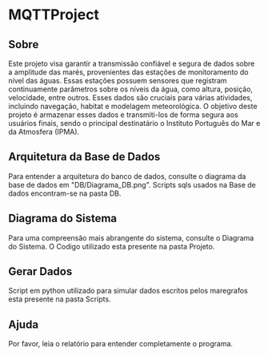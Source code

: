 # MQTTProject

## Sobre
Este projeto visa garantir a transmissão confiável e segura de dados sobre a amplitude das marés, provenientes das estações de monitoramento do nível das águas. Essas estações possuem sensores que registram continuamente parâmetros sobre os níveis da água, como altura, posição, velocidade, entre outros. Esses dados são cruciais para várias atividades, incluindo navegação, habitat e modelagem meteorológica.
O objetivo deste projeto é armazenar esses dados e transmiti-los de forma segura aos usuários finais, sendo o principal destinatário o Instituto Português do Mar e da Atmosfera (IPMA).

## Arquitetura da Base de Dados
Para entender a arquitetura do banco de dados, consulte o diagrama da base de dados em "DB/Diagrama_DB.png".
Scripts sqls usados na Base de dados encontram-se na pasta DB.

## Diagrama do Sistema
Para uma compreensão mais abrangente do sistema, consulte o Diagrama do Sistema.
O Codigo utilizado esta presente na pasta Projeto.

## Gerar Dados
Script em python utilizado para simular dados escritos pelos maregrafos esta presente na pasta Scripts.


## Ajuda
Por favor, leia o relatório para entender completamente o programa.
